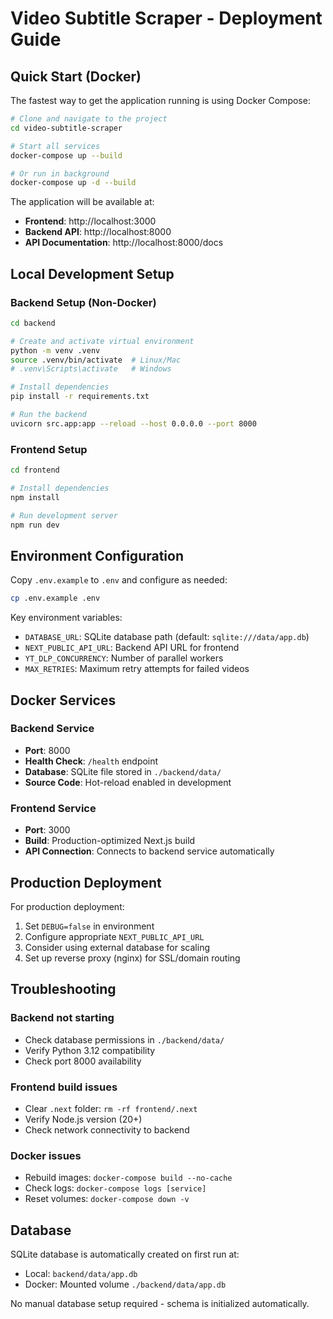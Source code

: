 # Video Subtitle Scraper - Deployment Guide

## Quick Start (Docker)

The fastest way to get the application running is using Docker Compose:

```bash
# Clone and navigate to the project
cd video-subtitle-scraper

# Start all services
docker-compose up --build

# Or run in background
docker-compose up -d --build
```

The application will be available at:
- **Frontend**: http://localhost:3000
- **Backend API**: http://localhost:8000
- **API Documentation**: http://localhost:8000/docs

## Local Development Setup

### Backend Setup (Non-Docker)

```bash
cd backend

# Create and activate virtual environment
python -m venv .venv
source .venv/bin/activate  # Linux/Mac
# .venv\Scripts\activate   # Windows

# Install dependencies
pip install -r requirements.txt

# Run the backend
uvicorn src.app:app --reload --host 0.0.0.0 --port 8000
```

### Frontend Setup

```bash
cd frontend

# Install dependencies
npm install

# Run development server
npm run dev
```

## Environment Configuration

Copy `.env.example` to `.env` and configure as needed:

```bash
cp .env.example .env
```

Key environment variables:
- `DATABASE_URL`: SQLite database path (default: `sqlite:///data/app.db`)
- `NEXT_PUBLIC_API_URL`: Backend API URL for frontend
- `YT_DLP_CONCURRENCY`: Number of parallel workers
- `MAX_RETRIES`: Maximum retry attempts for failed videos

## Docker Services

### Backend Service
- **Port**: 8000
- **Health Check**: `/health` endpoint
- **Database**: SQLite file stored in `./backend/data/`
- **Source Code**: Hot-reload enabled in development

### Frontend Service
- **Port**: 3000
- **Build**: Production-optimized Next.js build
- **API Connection**: Connects to backend service automatically

## Production Deployment

For production deployment:

1. Set `DEBUG=false` in environment
2. Configure appropriate `NEXT_PUBLIC_API_URL`
3. Consider using external database for scaling
4. Set up reverse proxy (nginx) for SSL/domain routing

## Troubleshooting

### Backend not starting
- Check database permissions in `./backend/data/`
- Verify Python 3.12 compatibility
- Check port 8000 availability

### Frontend build issues
- Clear `.next` folder: `rm -rf frontend/.next`
- Verify Node.js version (20+)
- Check network connectivity to backend

### Docker issues
- Rebuild images: `docker-compose build --no-cache`
- Check logs: `docker-compose logs [service]`
- Reset volumes: `docker-compose down -v`

## Database

SQLite database is automatically created on first run at:
- Local: `backend/data/app.db`
- Docker: Mounted volume `./backend/data/app.db`

No manual database setup required - schema is initialized automatically.
